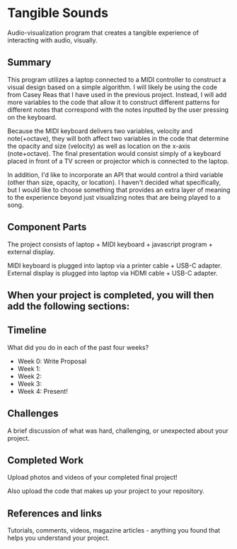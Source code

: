 # Tangible Sounds

Audio-visualization program that creates a tangible experience of interacting with audio, visually.

## Summary

This program utilizes a laptop connected to a MIDI controller to construct a visual design based on a simple algorithm. I will likely be using the code from Casey Reas that I have used in the previous project. Instead, I will add more variables to the code that allow it to construct different patterns for different notes that correspond with the notes inputted by the user pressing on the keyboard.

Because the MIDI keyboard delivers two variables, velocity and note(+octave), they will both affect two variables in the code that determine the opacity and size (velocity) as well as location on the x-axis (note+octave). The final presentation would consist simply of a keyboard placed in front of a TV screen or projector which is connected to the laptop.

In addition, I'd like to incorporate an API that would control a third variable (other than size, opacity, or location). I haven't decided what specifically, but I would like to choose something that provides an extra layer of meaning to the experience beyond just visualizing notes that are being played to a song.

## Component Parts

The project consists of laptop + MIDI keyboard + javascript program + external display.

MIDI keyboard is plugged into laptop via a printer cable + USB-C adapter. External display is plugged into laptop via HDMI cable + USB-C adapter.

## When your project is completed, you will then add the following sections:

## Timeline

What did you do in each of the past four weeks?

- Week 0: Write Proposal
- Week 1:
- Week 2:
- Week 3:
- Week 4: Present!

## Challenges

A brief discussion of what was hard, challenging, or unexpected about your project.

## Completed Work

Upload photos and videos of your completed final project!

Also upload the code that makes up your project to your repository.

## References and links

Tutorials, comments, videos, magazine articles - anything you found that helps you understand your project.
